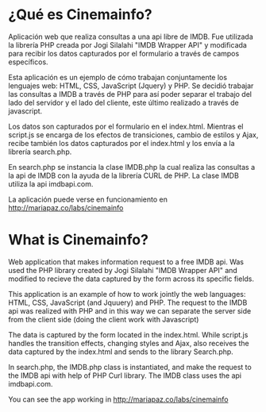 ¿Qué es Cinemainfo?
==========

Aplicación web que realiza consultas a una api libre de IMDB.
Fue utilizada la librería PHP creada por Jogi Silalahi "IMDB Wrapper API" y modificada para recibir los datos capturados por el formulario a través de campos específicos.

Esta aplicación es un ejemplo de cómo trabajan conjuntamente los lenguajes web: HTML, CSS, JavaScript (Jquery) y PHP.
Se decidió trabajar las consultas a IMDB a través de PHP para así poder separar el trabajo del lado del servidor y el lado del cliente, este último realizado a través de javascript.

Los datos son capturados por el formulario en el index.html.
Mientras el script.js se encarga de los efectos de transiciones, cambio de estilos y Ajax, recibe también los datos capturados por el index.html y los envía a la librería search.php.

En search.php se instancia la clase IMDB.php la cual realiza las consultas a la api de IMDB con la ayuda de la librería CURL de PHP.
La clase IMDB utiliza la api imdbapi.com.

La aplicación puede verse en funcionamiento en http://mariapaz.co/labs/cinemainfo

What is Cinemainfo?
==========

Web application that makes information request to a free IMDB api.
Was used the PHP library created by Jogi Silalahi "IMDB Wrapper API" and modified to recieve the data captured by the form across its specific fields.

This application is an example of how to work jointly the web languages: HTML, CSS, JavaScript (and Jquuery) and PHP.
The request to the IMDB api was realized with PHP and in this way we can separate the server side from the client side (doing the client work with Javascript)

The data is captured by the form located in the index.html.
While script.js handles the transition effects, changing styles and Ajax, also receives the data captured by the index.html and sends to the library Search.php.

In search.php, the IMDB.php class is instantiated, and make the request to the IMDB api with help of PHP Curl library.
The IMDB class uses the api imdbapi.com.

You can see the app working in http://mariapaz.co/labs/cinemainfo





